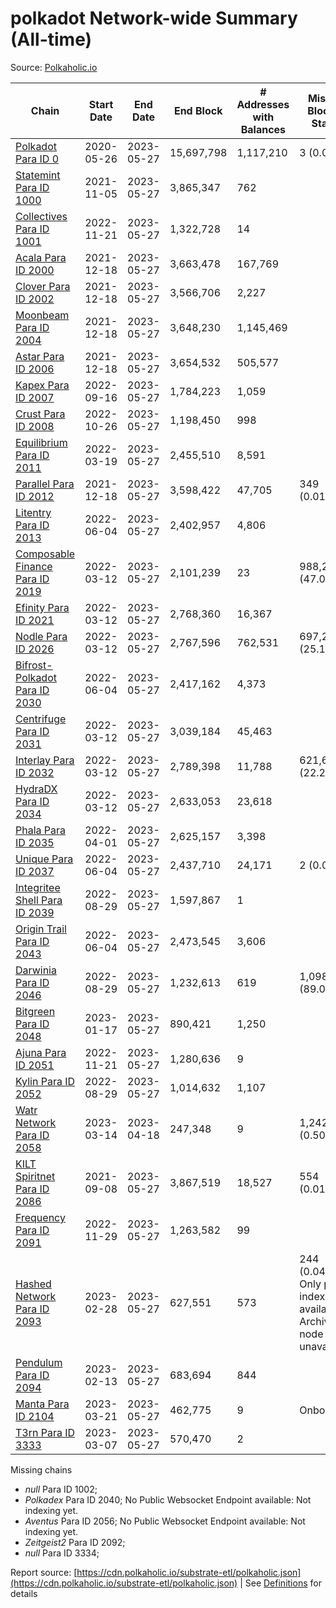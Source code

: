 # polkadot Network-wide Summary (All-time)

Source: [Polkaholic.io](https://polkaholic.io)


| Chain            | Start Date | End Date | End Block | # Addresses with Balances | Missing Blocks / Status |
| ---------------- | ---------- | ---------| --------- | ------------------------- | ----------------------- |
| [Polkadot Para ID 0](/polkadot/0-polkadot) | 2020-05-26 | 2023-05-27 | 15,697,798 |  1,117,210 | 3 (0.00%)  |
| [Statemint Para ID 1000](/polkadot/1000-statemint) | 2021-11-05 | 2023-05-27 | 3,865,347 |  762 |    |
| [Collectives Para ID 1001](/polkadot/1001-collectives) | 2022-11-21 | 2023-05-27 | 1,322,728 |  14 |    |
| [Acala Para ID 2000](/polkadot/2000-acala) | 2021-12-18 | 2023-05-27 | 3,663,478 |  167,769 |    |
| [Clover Para ID 2002](/polkadot/2002-clover) | 2021-12-18 | 2023-05-27 | 3,566,706 |  2,227 |    |
| [Moonbeam Para ID 2004](/polkadot/2004-moonbeam) | 2021-12-18 | 2023-05-27 | 3,648,230 |  1,145,469 |    |
| [Astar Para ID 2006](/polkadot/2006-astar) | 2021-12-18 | 2023-05-27 | 3,654,532 |  505,577 |    |
| [Kapex Para ID 2007](/polkadot/2007-kapex) | 2022-09-16 | 2023-05-27 | 1,784,223 |  1,059 |    |
| [Crust Para ID 2008](/polkadot/2008-crust) | 2022-10-26 | 2023-05-27 | 1,198,450 |  998 |    |
| [Equilibrium Para ID 2011](/polkadot/2011-equilibrium) | 2022-03-19 | 2023-05-27 | 2,455,510 |  8,591 |    |
| [Parallel Para ID 2012](/polkadot/2012-parallel) | 2021-12-18 | 2023-05-27 | 3,598,422 |  47,705 | 349 (0.01%)  |
| [Litentry Para ID 2013](/polkadot/2013-litentry) | 2022-06-04 | 2023-05-27 | 2,402,957 |  4,806 |    |
| [Composable Finance Para ID 2019](/polkadot/2019-composable) | 2022-03-12 | 2023-05-27 | 2,101,239 |  23 | 988,228 (47.03%)  |
| [Efinity Para ID 2021](/polkadot/2021-efinity) | 2022-03-12 | 2023-05-27 | 2,768,360 |  16,367 |    |
| [Nodle Para ID 2026](/polkadot/2026-nodle) | 2022-03-12 | 2023-05-27 | 2,767,596 |  762,531 | 697,249 (25.19%)  |
| [Bifrost-Polkadot Para ID 2030](/polkadot/2030-bifrost-dot) | 2022-06-04 | 2023-05-27 | 2,417,162 |  4,373 |    |
| [Centrifuge Para ID 2031](/polkadot/2031-centrifuge) | 2022-03-12 | 2023-05-27 | 3,039,184 |  45,463 |    |
| [Interlay Para ID 2032](/polkadot/2032-interlay) | 2022-03-12 | 2023-05-27 | 2,789,398 |  11,788 | 621,626 (22.29%)  |
| [HydraDX Para ID 2034](/polkadot/2034-hydradx) | 2022-03-12 | 2023-05-27 | 2,633,053 |  23,618 |    |
| [Phala Para ID 2035](/polkadot/2035-phala) | 2022-04-01 | 2023-05-27 | 2,625,157 |  3,398 |    |
| [Unique Para ID 2037](/polkadot/2037-unique) | 2022-06-04 | 2023-05-27 | 2,437,710 |  24,171 | 2 (0.00%)  |
| [Integritee Shell Para ID 2039](/polkadot/2039-integritee-shell) | 2022-08-29 | 2023-05-27 | 1,597,867 |  1 |    |
| [Origin Trail Para ID 2043](/polkadot/2043-origintrail) | 2022-06-04 | 2023-05-27 | 2,473,545 |  3,606 |    |
| [Darwinia Para ID 2046](/polkadot/2046-darwinia) | 2022-08-29 | 2023-05-27 | 1,232,613 |  619 | 1,098,150 (89.09%)  |
| [Bitgreen Para ID 2048](/polkadot/2048-bitgreen) | 2023-01-17 | 2023-05-27 | 890,421 |  1,250 |    |
| [Ajuna Para ID 2051](/polkadot/2051-ajuna) | 2022-11-21 | 2023-05-27 | 1,280,636 |  9 |    |
| [Kylin Para ID 2052](/polkadot/2052-kylin) | 2022-08-29 | 2023-05-27 | 1,014,632 |  1,107 |    |
| [Watr Network Para ID 2058](/polkadot/2058-watr) | 2023-03-14 | 2023-04-18 | 247,348 |  9 | 1,242 (0.50%)  |
| [KILT Spiritnet Para ID 2086](/polkadot/2086-kilt) | 2021-09-08 | 2023-05-27 | 3,867,519 |  18,527 | 554 (0.01%)  |
| [Frequency Para ID 2091](/polkadot/2091-frequency) | 2022-11-29 | 2023-05-27 | 1,263,582 |  99 |    |
| [Hashed Network Para ID 2093](/polkadot/2093-hashed) | 2023-02-28 | 2023-05-27 | 627,551 |  573 | 244 (0.04%) Only partial index available: Archive node unavailable |
| [Pendulum Para ID 2094](/polkadot/2094-pendulum) | 2023-02-13 | 2023-05-27 | 683,694 |  844 |    |
| [Manta Para ID 2104](/polkadot/2104-manta) | 2023-03-21 | 2023-05-27 | 462,775 |  9 |   Onboarding |
| [T3rn Para ID 3333](/polkadot/3333-t3rn) | 2023-03-07 | 2023-05-27 | 570,470 |  2 |    |

Missing chains


* *null* Para ID 1002; 
* *Polkadex* Para ID 2040; No Public Websocket Endpoint available: Not indexing yet.
* *Aventus* Para ID 2056; No Public Websocket Endpoint available: Not indexing yet.
* *Zeitgeist2* Para ID 2092; 
* *null* Para ID 3334; 

Report source: [https://cdn.polkaholic.io/substrate-etl/polkaholic.json](https://cdn.polkaholic.io/substrate-etl/polkaholic.json) | See [Definitions](/DEFINITIONS.md) for details
